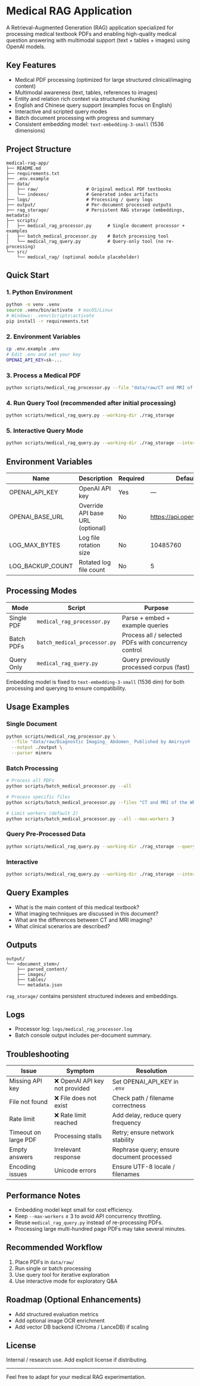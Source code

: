 # Medical RAG Application

A Retrieval-Augmented Generation (RAG) application specialized for processing medical textbook PDFs and enabling high-quality medical question answering with multimodal support (text + tables + images) using OpenAI models.

## Key Features

- Medical PDF processing (optimized for large structured clinical/imaging content)
- Multimodal awareness (text, tables, references to images)
- Entity and relation rich context via structured chunking
- English and Chinese query support (examples focus on English)
- Interactive and scripted query modes
- Batch document processing with progress and summary
- Consistent embedding model: `text-embedding-3-small` (1536 dimensions)

## Project Structure
```
medical-rag-app/
├── README.md
├── requirements.txt
├── .env.example
├── data/
│   ├── raw/                  # Original medical PDF textbooks
│   └── indexes/              # Generated index artifacts
├── logs/                     # Processing / query logs
├── output/                   # Per-document processed outputs
├── rag_storage/              # Persistent RAG storage (embeddings, metadata)
├── scripts/
│   ├── medical_rag_processor.py      # Single document processor + examples
│   ├── batch_medical_processor.py    # Batch processing tool
│   └── medical_rag_query.py          # Query-only tool (no re-processing)
└── src/
    └── medical_rag/ (optional module placeholder)
```

## Quick Start

### 1. Python Environment
```bash
python -m venv .venv
source .venv/bin/activate  # macOS/Linux
# Windows: .venv\Scripts\activate
pip install -r requirements.txt
```

### 2. Environment Variables
```bash
cp .env.example .env
# Edit .env and set your key
OPENAI_API_KEY=sk-...
```

### 3. Process a Medical PDF
```bash
python scripts/medical_rag_processor.py --file "data/raw/CT and MRI of the Whole Body, 2-Volume Set, 6e, Volume I ( PDFDrive ).pdf"
```

### 4. Run Query Tool (recommended after initial processing)
```bash
python scripts/medical_rag_query.py --working-dir ./rag_storage
```

### 5. Interactive Query Mode
```bash
python scripts/medical_rag_query.py --working-dir ./rag_storage --interactive
```

## Environment Variables
| Name | Description | Required | Default |
|------|-------------|----------|---------|
| OPENAI_API_KEY | OpenAI API key | Yes | — |
| OPENAI_BASE_URL | Override API base URL (optional) | No | https://api.openai.com/v1 |
| LOG_MAX_BYTES | Log file rotation size | No | 10485760 |
| LOG_BACKUP_COUNT | Rotated log file count | No | 5 |

## Processing Modes
| Mode | Script | Purpose |
|------|--------|---------|
| Single PDF | `medical_rag_processor.py` | Parse + embed + example queries |
| Batch PDFs | `batch_medical_processor.py` | Process all / selected PDFs with concurrency control |
| Query Only | `medical_rag_query.py` | Query previously processed corpus (fast) |

Embedding model is fixed to `text-embedding-3-small` (1536 dim) for both processing and querying to ensure compatibility.

## Usage Examples

### Single Document
```bash
python scripts/medical_rag_processor.py \
  --file "data/raw/Diagnostic Imaging_ Abdomen_ Published by Amirsys® ( PDFDrive ).pdf" \
  --output ./output \
  --parser mineru
```

### Batch Processing
```bash
# Process all PDFs
python scripts/batch_medical_processor.py --all

# Process specific files
python scripts/batch_medical_processor.py --files "CT and MRI of the Whole Body, 2-Volume Set, 6e, Volume I ( PDFDrive ).pdf" "Liver imaging _ MRI with CT correlation ( PDFDrive ).pdf"

# Limit workers (default 2)
python scripts/batch_medical_processor.py --all --max-workers 3
```

### Query Pre-Processed Data
```bash
python scripts/medical_rag_query.py --working-dir ./rag_storage --query "What imaging techniques are discussed?"
```

### Interactive
```bash
python scripts/medical_rag_query.py --working-dir ./rag_storage --interactive
```

## Query Examples
- What is the main content of this medical textbook?
- What imaging techniques are discussed in this document?
- What are the differences between CT and MRI imaging?
- What clinical scenarios are described?

## Outputs
```
output/
└── <document_stem>/
    ├── parsed_content/
    ├── images/
    ├── tables/
    └── metadata.json
```
`rag_storage/` contains persistent structured indexes and embeddings.

## Logs
- Processor log: `logs/medical_rag_processor.log`
- Batch console output includes per-document summary.

## Troubleshooting
| Issue | Symptom | Resolution |
|-------|---------|------------|
| Missing API key | ❌ OpenAI API key not provided | Set OPENAI_API_KEY in `.env` |
| File not found | ❌ File does not exist | Check path / filename correctness |
| Rate limit | ❌ Rate limit reached | Add delay, reduce query frequency |
| Timeout on large PDF | Processing stalls | Retry; ensure network stability |
| Empty answers | Irrelevant response | Rephrase query; ensure document processed |
| Encoding issues | Unicode errors | Ensure UTF-8 locale / filenames |

## Performance Notes
- Embedding model kept small for cost efficiency.
- Keep `--max-workers` ≤ 3 to avoid API concurrency throttling.
- Reuse `medical_rag_query.py` instead of re-processing PDFs.
- Processing large multi-hundred page PDFs may take several minutes.

## Recommended Workflow
1. Place PDFs in `data/raw/`
2. Run single or batch processing
3. Use query tool for iterative exploration
4. Use interactive mode for exploratory Q&A

## Roadmap (Optional Enhancements)
- Add structured evaluation metrics
- Add optional image OCR enrichment
- Add vector DB backend (Chroma / LanceDB) if scaling

## License
Internal / research use. Add explicit license if distributing.

---
Feel free to adapt for your medical RAG experimentation.
